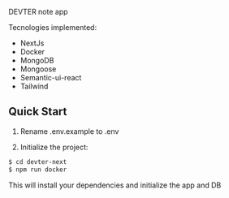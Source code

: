 DEVTER note app

Tecnologies implemented:

- NextJs
- Docker
- MongoDB
- Mongoose
- Semantic-ui-react
- Tailwind

## Quick Start

1. Rename .env.example to .env

2. Initialize the project:

```bash
$ cd devter-next
$ npm run docker
```

This will install your dependencies and initialize the app and DB
